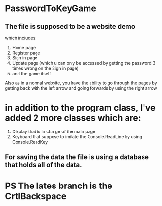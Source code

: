 # PasswordToKeyGame

## The file is supposed to be a website demo
which includes:

1. Home page
2. Register page
3. Sign in page
4. Update page (which u can only be accessed by getting the password 3 times wrong on the Sign in page)
5. and the game itself

Also as in a normal website, you have the ability to go through the pages by getting back with the left arrow and going forwards by using the right arrow

# in addition to the program class, I've added 2 more classes which are:
1. Display that is in charge of the main page
2. Keyboard that suppose to imitate the Console.ReadLine by using Console.ReadKey

## For saving the data the file is using a database that holds all of the data.
# PS The lates branch is the CrtlBackspace
